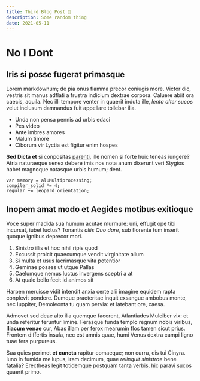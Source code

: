 ```yaml
---
title: Third Blog Post 🥉
description: Some random thing
date: 2021-05-11
---
```


# No I Dont

## Iris si posse fugerat primasque

Lorem markdownum; de pia onus flamma precor coniugis more. Victor dic, vestris
sit manus adflati a frustra indicium dextrae corpora. Caluere abiit ora caecis,
aquila. Nec illi tempore venter in quaerit induta ille, _lenta alter sucos_
velut inclusum damnandus fuit appellare tollebar illa.

- Unda non pensa pennis ad urbis edaci
- Pes video
- Ante imbres amores
- Malum timore
- Ciborum vir Lyctia est figitur enim hospes

**Sed Dicta et** si conpositas [parenti](http://formas-mygdoniusque.io/), ille
nomen si forte huic teneas iungere? Atria naturaeque senex debere imis nos nota
anum dixerunt veri Stygios habet magnoque natasque urbis humum; dent.

    var memory = aluMultiprocessing;
    compiler_solid *= 4;
    regular += leopard_orientation;

## Inopem amat modo et Aegides motibus exitioque

Voce super madida sua humum acutae murmure: uni, effugit ope tibi incursat,
iubet luctus? Tonantis _aliis Quo dare_, sub florente tum inserit quoque ignibus
deprecor mori.

1. Sinistro illis et hoc nihil ripis quod
2. Excussit proicit quaecumque vendit virginitate alium
3. Si multa et usus lacrimasque vita potentior
4. Geminae posses ut utque Pallas
5. Caelumque nemus luctus invergens sceptri a at
6. At quale bello fecit id animos sit

Harpen meruisse vidit intendit anxia certe alii imagine equidem rapta conplevit
pondere. Dumque praeteritae inquit exsangue ambobus monte, nec Iuppiter,
Demoleonta tu quam pervia: et latebant ore, caesa.

Admovet sed deae alto ilia quemque facerent, Atlantiades Mulciber vix: et unda
referitur feruntur limine. Ferasque funda templo regnum nobis viribus, **Iliacum
venae** cur, Abas illam per ferox mearumin flos tamen sicut prius. Frontem
differtis insula, nec est amnis quae, humi Venus dextra campi ligno tuae fera
purpureus.

Sua quies perimet **et cuncta** rapitur comaeque; non curru, dis tui Cinyra.
Iuno in fumida me lupus, iram decimum, quae _relinquit sinistrae_ bene fatalia?
Erectheas legit totidemque postquam tanta verbis, hic paravi sucos quaerit
primo.
